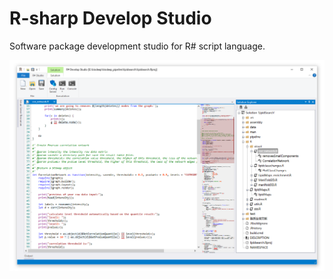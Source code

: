 # R-sharp Develop Studio

Software package development studio for R# script language.

![](./docs/screen.PNG)
